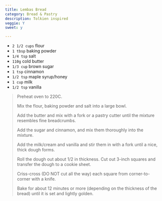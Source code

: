 ```yaml
---
title: Lembas Bread 
category: Bread & Pastry
description: Tolkien inspired
veggie: Y
sweet: y 

--- 
```


* `2 1/2 cups` flour
* `1 tbsp` baking powder
* `1/4 tsp` salt
* `110g` cold butter
* `1/3 cup` brown sugar
* `1 tsp` cinnamon
* `1/2 tsp` maple syrup/honey
* `1 cup` milk
* `1/2 tsp` vanilla

> Preheat oven to 220C.
>
> Mix the flour, baking powder and salt into a large bowl.
>
> Add the butter and mix with a fork or a pastry cutter until the mixture resembles fine breadcrumbs.
>
> Add the sugar and cinnamon, and mix them thoroughly into the mixture.
>
> Add the milk/cream and vanilla and stir them in with a fork until a nice, thick dough forms.
>
> Roll the dough out about 1/2 in thickness. Cut out 3-inch squares and transfer the dough to a cookie sheet.
>
> Criss-cross (DO NOT cut all the way) each square from corner-to-corner with a knife.
>
> Bake for about 12 minutes or more (depending on the thickness of the bread) until it is set and lightly golden.
